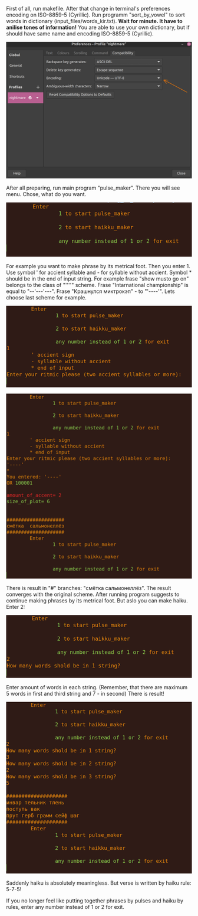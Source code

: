 First of all, run makefile. After that change in terminal's preferences encoding  on ISO-8859-5 (Cyrillic). Run programm "sort_by_vowel" to sort words in dictionary (input_files/words_kir.txt). **Wait for minute. It have to anilise tones of information!** You are able to use your own dictionary, but if should have same name and encoding ISO-8859-5 (Cyrillic).

![Иллюстрация к проекту](https://github.com/YasnoDelo/rhythm_maker/blob/main/images/encoding_change.png)

After all preparing, run main program "pulse_maker".
There you will see menu. Chose, what do you want.

![Иллюстрация к проекту](https://github.com/YasnoDelo/rhythm_maker/blob/main/images/menu_photo.png)

For example you want to make phrase by its metrical foot. Then you enter 1.
Use symbol ' for accient syllable and - for syllable without accient. Symbol * should be in the end of input string.
For example frase "show musto go on" belongs to the class of "''''" scheme. Frase "Intarnational championship" is equal to "--'---'---". Frase "Крашнулся миктрокэп" - to "'----'". Lets choose last scheme for example.

![Иллюстрация к проекту](https://github.com/YasnoDelo/rhythm_maker/blob/main/images/accient_input.png)

![Иллюстрация к проекту](https://github.com/YasnoDelo/rhythm_maker/blob/main/images/result_example.png)

There is result in "#" branches: "смётка  сальмонеллёз". The result converges with the original scheme.
After running program suggests to continue making phrases by its metrical foot. But aslo you can make haiku. Enter 2:

![Иллюстрация к проекту](https://github.com/YasnoDelo/rhythm_maker/blob/main/images/haiku_maker.png)

Enter amount of words in each string. (Remember, that there are maximum 5 words in first and third string and 7 - in second)
There is result!

![Иллюстрация к проекту](https://github.com/YasnoDelo/rhythm_maker/blob/main/images/haiku_result.png)

Saddenly haiku is absolutely meaningless. But verse is written by haiku rule: 5-7-5!

If you no longer feel like putting together phrases by pulses and haiku by rules, enter any number instead of 1 or 2 for exit.
